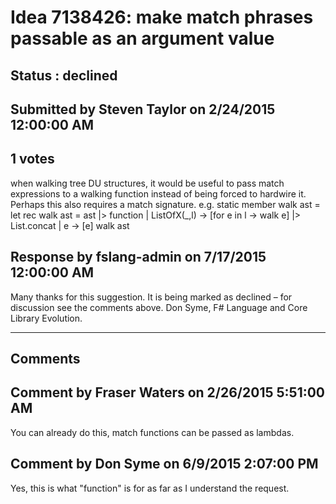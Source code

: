 # Idea 7138426: make match phrases passable as an argument value #

## Status : declined

## Submitted by Steven Taylor on 2/24/2015 12:00:00 AM

## 1 votes

when walking tree DU structures, it would be useful to pass match expressions to a walking function instead of being forced to hardwire it. Perhaps this also requires a match signature.
e.g.
static member walk ast =
let rec walk ast = ast |> function | ListOfX(_,l) -> [for e in l -> walk e] |> List.concat | e -> [e]
walk ast



## Response by fslang-admin on 7/17/2015 12:00:00 AM

Many thanks for this suggestion. It is being marked as declined – for discussion see the comments above.
Don Syme, F# Language and Core Library Evolution.

------------------------
## Comments


## Comment by Fraser Waters on 2/26/2015 5:51:00 AM
You can already do this, match functions can be passed as lambdas.


## Comment by Don Syme on 6/9/2015 2:07:00 PM
Yes, this is what "function" is for as far as I understand the request.

